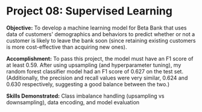 # Project 08: Supervised Learning 
 
**Objective:** To develop a machine learning model for Beta Bank that uses data of customers' demographics and behaviors to predict whether or not a customer is likely to leave the bank soon (since retaining existing customers is more cost-effective than acquiring new ones).

**Accomplishment:** To pass this project, the model must have an F1 score of at least 0.59. After using upsampling (and hyperparameter tuning), my random forest classifier model had an F1 score of 0.627 on the test set. (Additionally, the precision and recall values were very similar, 0.624 and 0.630 respectively, suggesting a good balance between the two.)

**Skills Demonstrated:** Class imbalance handling (upsampling vs downsampling), data encoding, and model evaluation
